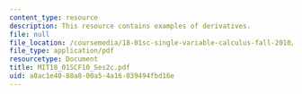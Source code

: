 ```yaml
---
content_type: resource
description: This resource contains examples of derivatives.
file: null
file_location: /coursemedia/18-01sc-single-variable-calculus-fall-2010/a0ac1e4088a800a54a16839494fbd16e_MIT18_01SCF10_Ses2c.pdf
file_type: application/pdf
resourcetype: Document
title: MIT18_01SCF10_Ses2c.pdf
uid: a0ac1e40-88a8-00a5-4a16-839494fbd16e
---
```

